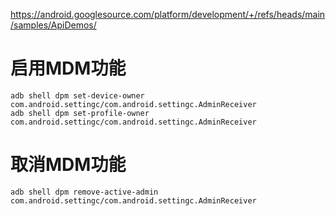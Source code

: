 https://android.googlesource.com/platform/development/+/refs/heads/main/samples/ApiDemos/

# 启用MDM功能
```shell
adb shell dpm set-device-owner com.android.settingc/com.android.settingc.AdminReceiver  
adb shell dpm set-profile-owner com.android.settingc/com.android.settingc.AdminReceiver  
```
# 取消MDM功能
```shell
adb shell dpm remove-active-admin com.android.settingc/com.android.settingc.AdminReceiver  
```